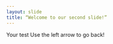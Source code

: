 ```yaml
---
layout: slide
title: “Welcome to our second slide!”
---
```


Your test 
Use the left arrow to go back!
